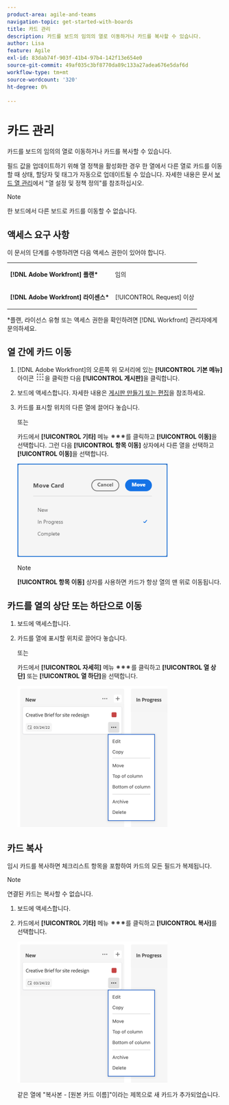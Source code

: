 ```yaml
---
product-area: agile-and-teams
navigation-topic: get-started-with-boards
title: 카드 관리
description: 카드를 보드의 임의의 열로 이동하거나 카드를 복사할 수 있습니다.
author: Lisa
feature: Agile
exl-id: 83dab74f-903f-41b4-97b4-142f13e654e0
source-git-commit: 49af035c3bf8770da89c133a27adea676e5daf6d
workflow-type: tm+mt
source-wordcount: '320'
ht-degree: 0%

---
```


# 카드 관리

카드를 보드의 임의의 열로 이동하거나 카드를 복사할 수 있습니다.

필드 값을 업데이트하기 위해 열 정책을 활성화한 경우 한 열에서 다른 열로 카드를 이동할 때 상태, 할당자 및 태그가 자동으로 업데이트될 수 있습니다. 자세한 내용은 문서 [보드 열 관리](/help/quicksilver/agile/get-started-with-boards/manage-board-columns.md)에서 &quot;열 설정 및 정책 정의&quot;를 참조하십시오.

>[!NOTE]
>
>한 보드에서 다른 보드로 카드를 이동할 수 없습니다.

## 액세스 요구 사항

이 문서의 단계를 수행하려면 다음 액세스 권한이 있어야 합니다.

<table style="table-layout:auto"> 
 <col> 
 </col> 
 <col> 
 </col> 
 <tbody> 
  <tr> 
   <td role="rowheader"><strong>[!DNL Adobe Workfront] 플랜*</strong></td> 
   <td> <p>임의</p> </td> 
  </tr> 
  <tr> 
   <td role="rowheader"><strong>[!DNL Adobe Workfront] 라이센스*</strong></td> 
   <td> <p>[!UICONTROL Request] 이상</p> </td> 
  </tr> 
 </tbody> 
</table>

&#42;플랜, 라이선스 유형 또는 액세스 권한을 확인하려면 [!DNL Workfront] 관리자에게 문의하세요.

## 열 간에 카드 이동

1. [!DNL Adobe Workfront]의 오른쪽 위 모서리에 있는 **[!UICONTROL 기본 메뉴]** 아이콘 ![](assets/main-menu-icon.png)을 클릭한 다음 **[!UICONTROL 게시판]**&#x200B;을 클릭합니다.
1. 보드에 액세스합니다. 자세한 내용은 [게시판 만들기 또는 편집](../../agile/get-started-with-boards/create-edit-board.md)을 참조하세요.
1. 카드를 표시할 위치의 다른 열에 끌어다 놓습니다.

   또는

   카드에서 **[!UICONTROL 기타]** 메뉴 ![기타 메뉴](assets/more-icon-spectrum.png)를 클릭하고 **[!UICONTROL 이동]**&#x200B;을 선택합니다. 그런 다음 **[!UICONTROL 항목 이동]** 상자에서 다른 열을 선택하고 **[!UICONTROL 이동]**&#x200B;을 선택합니다.

   ![카드 이동](assets/boards-move-card-350x217.png)

   >[!NOTE]
   >
   >**[!UICONTROL 항목 이동]** 상자를 사용하면 카드가 항상 열의 맨 위로 이동됩니다.

## 카드를 열의 상단 또는 하단으로 이동

1. 보드에 액세스합니다.
1. 카드를 열에 표시할 위치로 끌어다 놓습니다.

   또는

   카드에서 **[!UICONTROL 자세히]** 메뉴 ![추가 메뉴](assets/more-icon-spectrum.png)를 클릭하고 **[!UICONTROL 열 상단]** 또는 **[!UICONTROL 열 하단]**&#x200B;을 선택합니다.

   ![추가 메뉴](assets/boards-moremenu-350x329.png)

## 카드 복사

임시 카드를 복사하면 체크리스트 항목을 포함하여 카드의 모든 필드가 복제됩니다.

>[!NOTE]
>
>연결된 카드는 복사할 수 없습니다.

1. 보드에 액세스합니다.
1. 카드에서 **[!UICONTROL 기타]** 메뉴 ![[!UICONTROL 기타 메뉴]](assets/more-icon-spectrum.png)를 클릭하고 **[!UICONTROL 복사]**&#x200B;를 선택합니다.

   ![추가 메뉴](assets/boards-moremenu-350x329.png)

   같은 열에 &quot;복사본 - [원본 카드 이름]&quot;이라는 제목으로 새 카드가 추가되었습니다.
